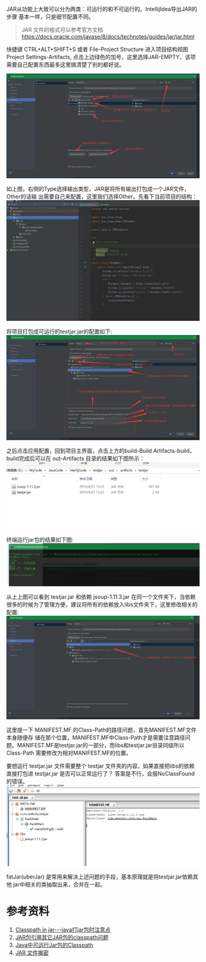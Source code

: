 

  JAR从功能上大致可以分为两类：可运行的和不可运行的。IntellijIdea导出JAR的步骤
基本一样，只是细节配置不同。

> JAR 文件的格式可以参考官方文档 https://docs.oracle.com/javase/8/docs/technotes/guides/jar/jar.html

  快捷键 CTRL+ALT+SHIFT+S 或者 File-Project Structure 进入项目结构视图
Project Settings-Artifacts, 点击上边绿色的加号，这里选择JAR-EMPTY，该项需要自己配置东西最多这里搞清楚了别的都好说。

![20190421150509.png](../../../Pictures/201904/20190421150509.png)  

  如上图，右侧的Type选择输出类型，JAR是将所有输出打包成一个JAR文件，Other的话输
出需要自己来配置，这里我们选择Other。先看下当前项目的结构：  
![20190421150841.png](../../../Pictures/201904/20190421150841.png)  

  将项目打包成可运行的testjar.jar的配置如下:  
![20190421152215.png](../../../Pictures/201904/20190421152215.png)  

  之后点击应用配置，回到项目主界面，点击上方的build-Build Artifacts-build，build完成后可以在 out-Artifacts 目录的结果如下图所示：  
![20190421153644.png](../../../Pictures/201904/20190421153644.png)  

  终端运行jar包的结果如下图:  
  ![20190421153021.png](../../../Pictures/201904/20190421153021.png)  

  从上上图可以看到 testjar.jar 和依赖 jsoup-1.11.3.jar 在同一个文件夹下，当依赖
很多的时候为了管理方便，建议将所有的依赖放入libs文件夹下，这里修改相关的配置:  
![20190421154253.png](../../../Pictures/201904/20190421154253.png)  

  这里提一下 MANIFEST.MF 的Class-Path的路径问题，首先MANIFEST.MF文件本身随便存
储在那个位置，MANIFEST.MF中Class-Path才是需要注意路径问题。MANIFEST.MF是testjar.jar的一部分，而libs和testjar.jar目录同级所以 Class-Path 需要修改为相对MANIFEST.MF的位置。

  要想运行 testjar.jar 文件需要整个 testjar 
文件夹的内容，如果直接把libs的依赖直接打包进 testjar.jar 是否可以正常运行了？ 答案是不行，会报NoClassFound的错误。
![20190421164518.png](../../../Pictures/201904/20190421164518.png)  

  fatJar(uberJar) 是常用来解决上述问题的手段，基本原理就是将testjar.jar依赖其他
jar中相关的类抽取出来，合并在一起。


# 参考资料

1. [Classpath in jar---java打jar包时注意点](https://www.cnblogs.com/anruy/articles/5982155.html)
2. [JAR包引用其它JAR包的classpath问题](https://blog.csdn.net/yishengreai/article/details/47417645)
3. [Java中可运行Jar包的Classpath](https://blog.csdn.net/wenfengzhuo/article/details/10741825)
4. [JAR 文件揭密](https://www.ibm.com/developerworks/cn/java/j-jar/index.html)


